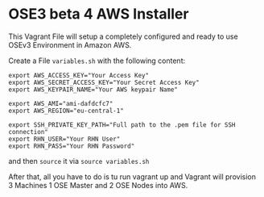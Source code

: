 OSE3 beta 4 AWS Installer
=========================

This Vagrant File will setup a completely configured and ready to use OSEv3
Environment in Amazon AWS.

Create a File `variables.sh` with the following content:

```
export AWS_ACCESS_KEY="Your Access Key"
export AWS_SECRET_ACCESS_KEY="Your Secret Access Key"
export AWS_KEYPAIR_NAME="Your AWS keypair Name"

export AWS_AMI="ami-dafdcfc7"
export AWS_REGION="eu-central-1"

export SSH_PRIVATE_KEY_PATH="Full path to the .pem file for SSH connection"
export RHN_USER="Your RHN User"
export RHN_PASS="Your RHN Password"
```

and then `source` it via `source variables.sh`

After that, all you have to do is tu run vagrant up and Vagrant will provision
3 Machines 1 OSE Master and 2 OSE Nodes into AWS.
